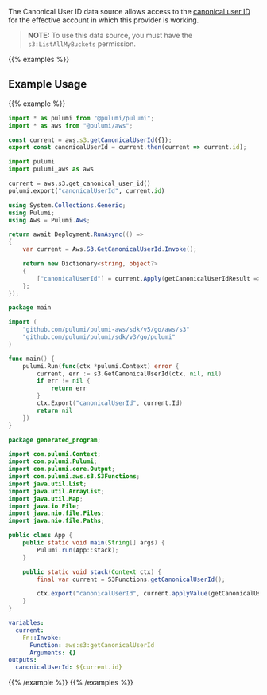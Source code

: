 The Canonical User ID data source allows access to the [canonical user ID](http://docs.aws.amazon.com/general/latest/gr/acct-identifiers.html)
for the effective account in which this provider is working.  

> **NOTE:** To use this data source, you must have the `s3:ListAllMyBuckets` permission.

{{% examples %}}
## Example Usage
{{% example %}}

```typescript
import * as pulumi from "@pulumi/pulumi";
import * as aws from "@pulumi/aws";

const current = aws.s3.getCanonicalUserId({});
export const canonicalUserId = current.then(current => current.id);
```
```python
import pulumi
import pulumi_aws as aws

current = aws.s3.get_canonical_user_id()
pulumi.export("canonicalUserId", current.id)
```
```csharp
using System.Collections.Generic;
using Pulumi;
using Aws = Pulumi.Aws;

return await Deployment.RunAsync(() => 
{
    var current = Aws.S3.GetCanonicalUserId.Invoke();

    return new Dictionary<string, object?>
    {
        ["canonicalUserId"] = current.Apply(getCanonicalUserIdResult => getCanonicalUserIdResult.Id),
    };
});
```
```go
package main

import (
	"github.com/pulumi/pulumi-aws/sdk/v5/go/aws/s3"
	"github.com/pulumi/pulumi/sdk/v3/go/pulumi"
)

func main() {
	pulumi.Run(func(ctx *pulumi.Context) error {
		current, err := s3.GetCanonicalUserId(ctx, nil, nil)
		if err != nil {
			return err
		}
		ctx.Export("canonicalUserId", current.Id)
		return nil
	})
}
```
```java
package generated_program;

import com.pulumi.Context;
import com.pulumi.Pulumi;
import com.pulumi.core.Output;
import com.pulumi.aws.s3.S3Functions;
import java.util.List;
import java.util.ArrayList;
import java.util.Map;
import java.io.File;
import java.nio.file.Files;
import java.nio.file.Paths;

public class App {
    public static void main(String[] args) {
        Pulumi.run(App::stack);
    }

    public static void stack(Context ctx) {
        final var current = S3Functions.getCanonicalUserId();

        ctx.export("canonicalUserId", current.applyValue(getCanonicalUserIdResult -> getCanonicalUserIdResult.id()));
    }
}
```
```yaml
variables:
  current:
    Fn::Invoke:
      Function: aws:s3:getCanonicalUserId
      Arguments: {}
outputs:
  canonicalUserId: ${current.id}
```
{{% /example %}}
{{% /examples %}}